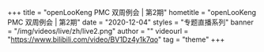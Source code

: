 +++
    title = "openLooKeng PMC 双周例会 | 第2期"
    hometitle = "openLooKeng PMC 双周例会 | 第2期"
    date = "2020-12-04"
    styles = "专题直播系列"
    banner = "/img/videos/live/zh/live2.png"
    author = ""
    videourl = "https://www.bilibili.com/video/BV1Dz4y1k7qo" 
    tag = "theme"
+++